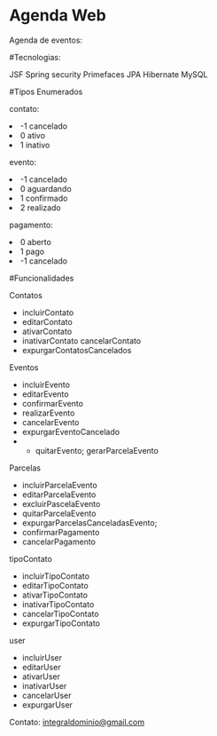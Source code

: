 # Agenda Web
Agenda de eventos:

#Tecnologias:

JSF
Spring security
Primefaces
JPA
Hibernate
MySQL



#Tipos Enumerados

contato: 
<li>-1 cancelado</li>
<li>0 ativo </li>
<li>1 inativo </li>

evento: 
<li>-1 cancelado</li> 
<li>0 aguardando </li>
<li>1 confirmado </li>
<li>2 realizado </li>

pagamento: 
<li>0 aberto </li>
<li>1 pago </li>
<li>-1 cancelado</li>

#Funcionalidades

Contatos

* incluirContato
* editarContato
* ativarContato
* inativarContato
cancelarContato
* expurgarContatosCancelados

Eventos

* incluirEvento
* editarEvento
* confirmarEvento
* realizarEvento
* cancelarEvento
* expurgarEventoCancelado
* * quitarEvento;
gerarParcelaEvento

Parcelas

* incluirParcelaEvento
* editarParcelaEvento
* excluirPascelaEvento
* quitarParcelaEvento
* expurgarParcelasCanceladasEvento;
* confirmarPagamento
* cancelarPagamento

tipoContato

* incluirTipoContato
* editarTipoContato
* ativarTipoContato
* inativarTipoContato
* cancelarTipoContato
* expurgarTipoContato

user

* incluirUser
* editarUser
* ativarUser
* inativarUser
* cancelarUser
* expurgarUser


Contato: integraldominio@gmail.com

